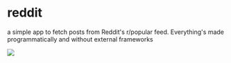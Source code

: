 # reddit 
a simple app to fetch posts from Reddit's r/popular feed. Everything's made programmatically and without external frameworks 
<div style="max-height: 600px;">
  <img href="url"><img src="https://i.ibb.co/gJ25btZ/smartmockups-k6ks0f1a.png" align="center" height="auto" width="auto"/>
</div>

